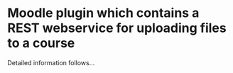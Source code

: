 # Moodle plugin which contains a REST webservice for uploading files to a course

Detailed information follows...
